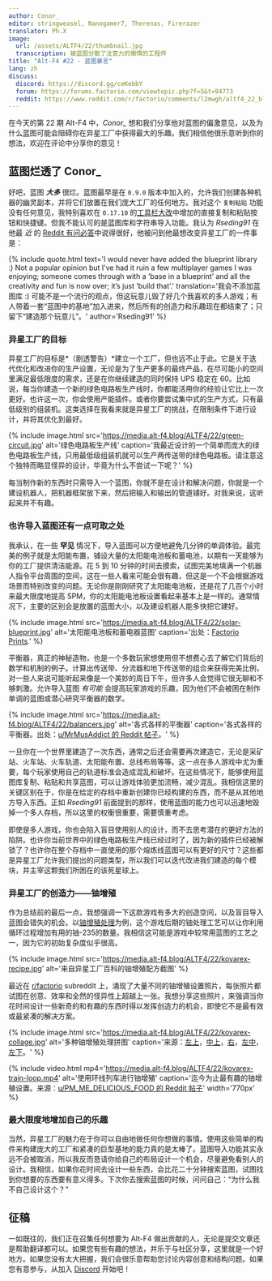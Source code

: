 ```yaml
---
author: Conor_
editor: stringweasel, Nanogamer7, Therenas, Firerazer
translator: Ph.X
image: 
  url: /assets/ALTF4/22/thumbnail.jpg
  transcription: 被蓝图分散了注意力的懒惰的工程师
title: "Alt-F4 #22 - 蓝图暴言"
lang: zh
discuss:
  discord: https://discord.gg/ceKebbY
  forum: https://forums.factorio.com/viewtopic.php?f=5&t=94773
  reddit: https://www.reddit.com/r/factorio/comments/l2mwgh/altf4_22_blueprint_rant/
---
```


在今天的第 22 期 Alt-F4 中，*Conor_* 想和我们分享他对蓝图的偏激意见，以及为什么蓝图可能会阻碍你在异星工厂中获得最大的乐趣。我们相信他很乐意听到你的想法，欢迎在评论中分享你的意见！

## 蓝图烂透了 <author>Conor_</author>

好吧，蓝图 ***大多*** 很烂。蓝图最早是在 `0.9.0` 版本中加入的，允许我们创建各种机器的幽灵副本，并将它们放置在我们庞大工厂的任何地方。我对这个 `复制粘贴` 功能没有任何意见，我特别喜欢在 `0.17.10` 的[工具栏大改](https://www.factorio.com/blog/post/fff-278)中增加的直接复制和粘贴按钮和快捷键。但我不能认可的是蓝图库和字符串导入功能。我认为 *Rseding91* 在他最 *近* 的 [Reddit 有问必答](https://www.reddit.com/r/factorio/comments/in5d3i/developer_technicaloriented_ama/g45d2t3/?context=1)中说得很好，他被问到他最想改变异星工厂的一件事是：

{% include quote.html text='I would never have added the blueprint library :) Not a popular opinion but I’ve had it ruin a few multiplayer games I was enjoying; someone comes through with a ’base in a blueprint’ and all the creativity and fun is now over; it’s just ’build that’.' translation='我会不添加蓝图库 :) 可能不是一个流行的观点，但这玩意儿毁了好几个我喜欢的多人游戏；有人带着一套“蓝图中的基地”加入进来，然后所有的创造力和乐趣现在都结束了；只留下“建造那个玩意儿”。' author='Rseding91' %}

### 异星工厂的目标

异星工厂的目标是*（剧透警告）*建立一个工厂，但也远不止于此。它是关于迭代优化和改进你的生产设置，无论是为了生产更多的最终产品，在尽可能小的空间里满足最低限度的需求，还是在你继续建造的同时保持 UPS 稳定在 60。比如说，每当你建造一个新的绿色电路板生产线时，你都能活用你的经验让它比上一次更好。也许这一次，你会使用产能插件。或者你要尝试集中式的生产方式，只有最低级别的组装机。这类选择在我看来就是异星工厂的挑战，在限制条件下进行设计，并将其优化到最好。

{% include image.html src='https://media.alt-f4.blog/ALTF4/22/green-circuit.jpg' alt='绿色电路板生产线' caption='我最近设计的一个简单而庞大的绿色电路板生产线，只用最低级组装机就可以生产两传送带的绿色电路板。请注意这个独特而略显怪异的设计，毕竟为什么不尝试一下呢？' %}

每当制作新的东西时只需导入一个蓝图，你就不是在设计和解决问题，你就是一个建设机器人，把机器框架放下来，然后把输入和输出的管道铺好。对我来说，这听起来并不有趣。

### 也许导入蓝图还有一点可取之处

我承认，在一些 **罕见** 情况下，导入蓝图可以方便地避免几分钟的单调体验。最完美的例子就是太阳能布置，铺设大量的太阳能电池板和蓄电池，以期有一天能够为你的工厂提供清洁能源。花 5 到 10 分钟的时间去摸索，试图完美地填满一个机器人指令平台周围的空间，这在一些人看来可能会很有趣，但这是一个不会根据游戏场景而特别改变的问题。无论你是刚刚研究了太阳能电池板，还是花了几百个小时来最大限度地提高 SPM，你的太阳能电池板设置看起来基本上是一样的。通常情况下，主要的区别会是放置的蓝图大小，以及建设机器人能多快把它建好。

{% include image.html src='https://media.alt-f4.blog/ALTF4/22/solar-blueprint.jpg' alt='太阳能电池板和蓄电器蓝图' caption='出处：<a href="https://factorioprints.com/view/-KYeNAYQVgk2DcbuORde">Factorio Prints</a>.' %}

平衡器，真正的神秘造物，也是一个多数玩家想使用但不想费心去了解它们背后的数学和机制的例子。计算出传送带、分流器和地下传送带的组合来获得完美比例，对一些人来说可能听起来像是一个美妙的周日下午，但许多人会觉得它很无聊和不够刺激。允许导入蓝图 *有可能* 会提高玩家游戏的乐趣，因为他们不会被困在制作单调的蓝图或潜心研究平衡器的数学。

{% include image.html src='https://media.alt-f4.blog/ALTF4/22/balancers.jpg' alt='各式各样的平衡器' caption='各式各样的平衡器。出处：<a href="https://www.reddit.com/r/factorio/comments/bf600q/my_take_on_balancers_designed_to_help_understand/">u/MrMusAddict 的 Reddit 帖子</a>。' %}

一旦你在一个世界里建造了一次东西，通常之后还会需要再次建造它，无论是采矿站、火车站、火车轨道、太阳能布置、总线布局等等。这一点在多人游戏中尤为重要，每个玩家使用自己的轨道标准会造成混乱和破坏。在这些情况下，能够使用蓝图库复制、粘贴和共享蓝图，可以让游戏体验更加流畅，减少混乱。我相信这里的关键区别在于，你是在给定的存档中重新创建你已经构建的东西，而不是从其他地方导入东西。正如 *Rseding91* 前面提到的那样，使用蓝图的能力也可以迅速地毁掉一个多人存档，所以这里的权衡很重要，需要慎重考虑。

即使是多人游戏，你也会陷入盲目使用别人的设计，而不去思考潜在的更好方法的陷阱。也许你当前世界中的绿色电路板生产线已经过时了，因为新的插件已经被解锁了？也许你在整个存档中一直使用的那个熔炼线蓝图可以有更好的尺寸？这些都是异星工厂允许我们提出的问题类型，所以我们可以迭代改进我们建造的每个模块，并主宰这颗我们所困在的该死星球上。

### 异星工厂的创造力——铀增殖

作为总结前的最后一点，我想强调一下这款游戏有多大的创造空间，以及盲目导入蓝图会错失的机会。以[铀增殖处理](https://wiki.factorio.com/Kovarex_enrichment_process/zh)为例，这个游戏后期的铀处理工艺可以让你利用循环过程增加有用的铀-235的数量。我相信这可能是游戏中较常用蓝图的工艺之一，因为它的初始复杂度似乎很高。

{% include image.html src='https://media.alt-f4.blog/ALTF4/22/kovarex-recipe.jpg' alt='来自异星工厂百科的铀增殖配方截图' %}

最近在 [r/factorio](https://www.reddit.com/r/factorio/) subreddit 上，涌现了大量不同的铀增殖设置照片，每张照片都试图在创意、效率和全然的怪异性上超越上一张。我想分享这些照片，来强调当你花时间设计一些新奇的和有趣的东西时得以发挥创造力的机会，即使它不是最有效或最紧凑的解决方案。

{% include image.html src='https://media.alt-f4.blog/ALTF4/22/kovarex-collage.jpg' alt='多种铀增殖处理拼图' caption='来源：<a href="https://www.reddit.com/r/factorio/comments/it53gn/so_i_built_a_kovarex_enrichment_process_setup/">左上</a>，<a href="https://www.reddit.com/r/factorio/comments/ju509t/my_noobish_try_at_kovarex_enrichment/">中上</a>，<a href="https://www.reddit.com/r/factorio/comments/jkmkyc/my_overkill_beaconed_buffered_uranium_processing/">右</a>，<a href="https://www.reddit.com/r/factorio/comments/hrumlj/beaconed_kovarex_processing_with_no_circuits/">左中</a>，<a href="https://www.reddit.com/r/factorio/comments/hgb8zn/the_1_million_monkeys_method_of_kovarex_enrichment/">左下</a>。' %}

{% include video.html mp4='https://media.alt-f4.blog/ALTF4/22/kovarex-train-loop.mp4' alt='使用环线列车进行铀增殖' caption='迄今为止最有趣的铀增殖设置。来源：<a href="https://www.reddit.com/r/factorio/comments/jj4nsl/my_take_on_kovarex_circle_nuketrain_violently/">u/PM_ME_DELICIOUS_FOOD 的 Reddit 帖子</a>' width='770px' %}

### 最大限度地增加自己的乐趣

当然，异星工厂的魅力在于你可以自由地做任何你想做的事情。使用这些简单的构件来构建庞大的工厂和紧凑的巨型基地的能力真的是太棒了。蓝图导入功能其实永远不会被取消，所以我反而恳请你给自己的布局设计一个机会，尽量避免看别人的设计。我相信，如果你花时间去设计一些东西，会比花二十分钟搜索蓝图，试图找到你想要的东西要有意义得多。下次你去搜索蓝图的时候，问问自己：“为什么我不自己设计这个？”

## 征稿

一如既往的，我们正在召集任何想要为 Alt-F4 做出贡献的人，无论是提交文章还是帮助翻译都可以。如果您有些有趣的想法，并乐于与社区分享，这里就是一个好地方。如果您没有太大把握，我们会很乐意帮助您讨论内容创意和结构问题。如果您有意参与，从加入 [Discord](https://discord.gg/nxnCFkb) 开始吧！

